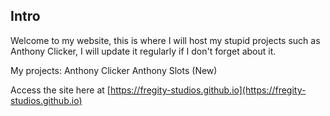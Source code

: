 ## Intro 

Welcome to my website, this is where I will host my stupid projects such as Anthony Clicker, I will update it regularly if I don't forget about it.


My projects:
Anthony Clicker
Anthony Slots (New)

Access the site here at [https://fregity-studios.github.io](https://fregity-studios.github.io)

